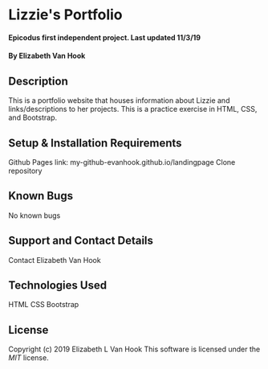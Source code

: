 # Lizzie's Portfolio

#### Epicodus first independent project. Last updated 11/3/19

#### By **Elizabeth Van Hook**

## Description
This is a portfolio website that houses information about Lizzie and links/descriptions to her projects. This is a practice exercise in HTML, CSS, and Bootstrap.

## Setup & Installation Requirements
Github Pages link: my-github-evanhook.github.io/landingpage
Clone repository

## Known Bugs
No known bugs

## Support and Contact Details
Contact Elizabeth Van Hook

## Technologies Used
HTML
CSS
Bootstrap

## License
Copyright (c) 2019 Elizabeth L Van Hook
This software is licensed under the _MIT_ license.
